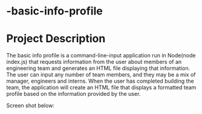 # -basic-info-profile


# Project Description
The basic info profile is a command-line-input application run in Node(node index.js) that requests information from the user about members of an engineering team and generates an HTML file displaying that information. The user can input any number of team members, and they may be a mix of manager, engineers and interns. When the user has completed building the team, the application will create an HTML file that displays a formatted team profile based on the information provided by the user.

 Screen shot below:
